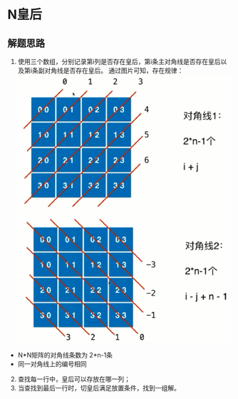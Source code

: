 # N皇后

## 解题思路
1. 使用三个数组，分别记录第i列是否存在皇后，第i条主对角线是否存在皇后以及第i条副对角线是否存在皇后。
通过图片可知，存在规律：
![副对角线](https://github.com/a494456818/LeetCode-java/blob/master/51/img/Auxiliary.png)
![主对角线](https://github.com/a494456818/LeetCode-java/blob/master/51/img/main.png)
* N\*N矩阵的对角线条数为 2\*n-1条
* 同一对角线上的编号相同
2. 查找每一行中，皇后可以存放在哪一列；
3. 当查找到最后一行时，切皇后满足放置条件，找到一组解。
